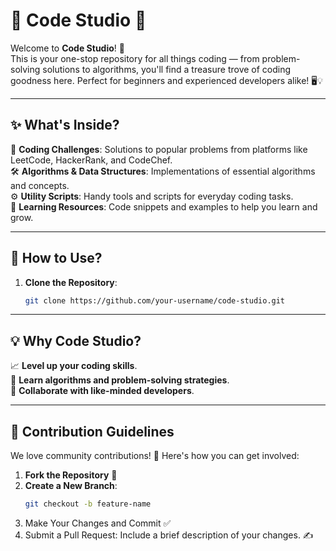 # 🌟 Code Studio 🚀  

Welcome to **Code Studio**! 🎉  
This is your one-stop repository for all things coding — from problem-solving solutions to algorithms, you'll find a treasure trove of coding goodness here. Perfect for beginners and experienced developers alike! 🖥️💡  

---

## ✨ What's Inside?  
📂 **Coding Challenges**: Solutions to popular problems from platforms like LeetCode, HackerRank, and CodeChef.  
🛠️ **Algorithms & Data Structures**: Implementations of essential algorithms and concepts.  
⚙️ **Utility Scripts**: Handy tools and scripts for everyday coding tasks.  
📘 **Learning Resources**: Code snippets and examples to help you learn and grow.  

---

## 🔧 How to Use?  
1. **Clone the Repository**:  
   ```bash
   git clone https://github.com/your-username/code-studio.git

---

## 💡 Why Code Studio?  
📈 **Level up your coding skills**.  
🎯 **Learn algorithms and problem-solving strategies**.  
🤝 **Collaborate with like-minded developers**.  

---

## 🤝 Contribution Guidelines  
We love community contributions! 🌟 Here's how you can get involved:  

1. **Fork the Repository** 🍴  
2. **Create a New Branch**:  
   ```bash
   git checkout -b feature-name
3. Make Your Changes and Commit ✅
4. Submit a Pull Request: Include a brief description of your changes. ✍️
